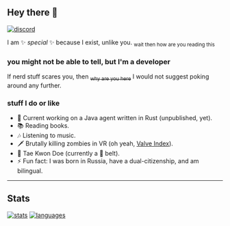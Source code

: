 ## Hey there 👋

[![discord](https://img.shields.io/badge/RuthlessJailer%230001-Discord-36393f?logo=Discord)](https://discord.gg/h3b5DYpNBu)

I am ✨ _special_ ✨ because I exist, unlike you. <sub>wait then how are you reading this</sub>

### you might not be able to tell, but I'm a developer

If nerd stuff scares you, then <del><sub>why are you here</sub></del> I would not suggest poking around any further.  

### stuff I do or like
- 💪 Current working on a Java agent written in Rust (unpublished, yet).
- 📚 Reading books.
- 🎶 Listening to music.
- 🗡 Brutally killing zombies in VR (oh yeah, [Valve Index](https://www.valvesoftware.com/en/index)).
- 🥋 Tae Kwon Doe (currently a 🔴 belt).
- ⚡ Fun fact: I was born in Russia, have a dual-citizenship, and am bilingual.



---

## Stats

[![stats](https://github-readme-stats.vercel.app/api?username=ruthlessjailer&theme=algolia&show_icons=true&count_private=true)](https://github.com/anuraghazra/github-readme-stats/)
[![languages](https://github-readme-stats.vercel.app/api/top-langs/?username=ruthlessjailer&layout=compact&theme=algolia)](https://github.com/anuraghazra/github-readme-stats/)
